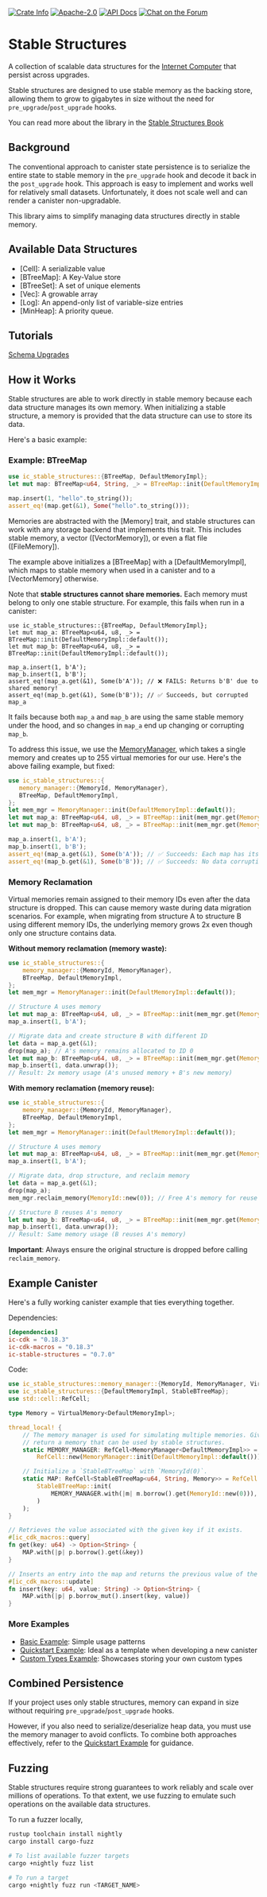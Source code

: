 <p>
  <a href="https://crates.io/crates/ic-stable-structures"><img alt="Crate Info" src="https://img.shields.io/crates/v/ic-stable-structures.svg"/></a>
  <a href="https://github.com/dfinity/stable-structures/blob/master/LICENSE"><img alt="Apache-2.0" src="https://img.shields.io/github/license/dfinity/stable-structures"/></a>
  <a href="https://docs.rs/ic-stable-structures"><img alt="API Docs" src="https://img.shields.io/badge/docs.rs-ic--stable--structures-blue"/></a>
  <a href="https://forum.dfinity.org/"><img alt="Chat on the Forum" src="https://img.shields.io/badge/help-post%20on%20forum.dfinity.org-blue"></a>
</p>

# Stable Structures

A collection of scalable data structures for the [Internet Computer](https://internetcomputer.org) that persist across upgrades.

Stable structures are designed to use stable memory as the backing store, allowing them to grow to gigabytes in size without the need for `pre_upgrade`/`post_upgrade` hooks.

You can read more about the library in the [Stable Structures Book](https://dfinity.github.io/stable-structures/)

## Background

The conventional approach to canister state persistence is to serialize the entire state to stable memory in the `pre_upgrade` hook and decode it back in the `post_upgrade` hook.
This approach is easy to implement and works well for relatively small datasets.
Unfortunately, it does not scale well and can render a canister non-upgradable.

This library aims to simplify managing data structures directly in stable memory.

## Available Data Structures

- [Cell]: A serializable value
- [BTreeMap]: A Key-Value store
- [BTreeSet]: A set of unique elements
- [Vec]: A growable array
- [Log]: An append-only list of variable-size entries
- [MinHeap]: A priority queue.

## Tutorials

[Schema Upgrades](./docs/src/schema-upgrades.md)

## How it Works

Stable structures are able to work directly in stable memory because each data structure manages
its own memory.
When initializing a stable structure, a memory is provided that the data structure can use to store its data.

Here's a basic example:

### Example: BTreeMap

```rust
use ic_stable_structures::{BTreeMap, DefaultMemoryImpl};
let mut map: BTreeMap<u64, String, _> = BTreeMap::init(DefaultMemoryImpl::default());

map.insert(1, "hello".to_string());
assert_eq!(map.get(&1), Some("hello".to_string()));
```

Memories are abstracted with the [Memory] trait, and stable structures can work with any storage
backend that implements this trait.
This includes stable memory, a vector ([VectorMemory]), or even a flat file ([FileMemory]).

The example above initializes a [BTreeMap] with a [DefaultMemoryImpl], which maps to stable memory when used in a canister and to a [VectorMemory] otherwise.

Note that **stable structures cannot share memories.**
Each memory must belong to only one stable structure.
For example, this fails when run in a canister:

```rust,ignore
use ic_stable_structures::{BTreeMap, DefaultMemoryImpl};
let mut map_a: BTreeMap<u64, u8, _> = BTreeMap::init(DefaultMemoryImpl::default());
let mut map_b: BTreeMap<u64, u8, _> = BTreeMap::init(DefaultMemoryImpl::default());

map_a.insert(1, b'A');
map_b.insert(1, b'B');
assert_eq!(map_a.get(&1), Some(b'A')); // ❌ FAILS: Returns b'B' due to shared memory!
assert_eq!(map_b.get(&1), Some(b'B')); // ✅ Succeeds, but corrupted map_a
```

It fails because both `map_a` and `map_b` are using the same stable memory under the hood, and so changes in `map_a` end up changing or corrupting `map_b`.

To address this issue, we use the [MemoryManager](memory_manager::MemoryManager), which takes a single memory and creates up to 255 virtual memories for our use.
Here's the above failing example, but fixed:

```rust
use ic_stable_structures::{
   memory_manager::{MemoryId, MemoryManager},
   BTreeMap, DefaultMemoryImpl,
};
let mem_mgr = MemoryManager::init(DefaultMemoryImpl::default());
let mut map_a: BTreeMap<u64, u8, _> = BTreeMap::init(mem_mgr.get(MemoryId::new(0)));
let mut map_b: BTreeMap<u64, u8, _> = BTreeMap::init(mem_mgr.get(MemoryId::new(1)));

map_a.insert(1, b'A');
map_b.insert(1, b'B');
assert_eq!(map_a.get(&1), Some(b'A')); // ✅ Succeeds: Each map has its own memory
assert_eq!(map_b.get(&1), Some(b'B')); // ✅ Succeeds: No data corruption
```

### Memory Reclamation

Virtual memories remain assigned to their memory IDs even after the data structure is dropped. This can cause memory waste during data migration scenarios. For example, when migrating from structure A to structure B using different memory IDs, the underlying memory grows 2x even though only one structure contains data.

**Without memory reclamation (memory waste):**
```rust
use ic_stable_structures::{
    memory_manager::{MemoryId, MemoryManager},
    BTreeMap, DefaultMemoryImpl,
};
let mem_mgr = MemoryManager::init(DefaultMemoryImpl::default());

// Structure A uses memory
let mut map_a: BTreeMap<u64, u8, _> = BTreeMap::init(mem_mgr.get(MemoryId::new(0)));
map_a.insert(1, b'A');

// Migrate data and create structure B with different ID
let data = map_a.get(&1);
drop(map_a); // A's memory remains allocated to ID 0
let mut map_b: BTreeMap<u64, u8, _> = BTreeMap::init(mem_mgr.get(MemoryId::new(1))); // Allocates NEW memory
map_b.insert(1, data.unwrap());
// Result: 2x memory usage (A's unused memory + B's new memory)
```

**With memory reclamation (memory reuse):**
```rust
use ic_stable_structures::{
    memory_manager::{MemoryId, MemoryManager},
    BTreeMap, DefaultMemoryImpl,
};
let mem_mgr = MemoryManager::init(DefaultMemoryImpl::default());

// Structure A uses memory
let mut map_a: BTreeMap<u64, u8, _> = BTreeMap::init(mem_mgr.get(MemoryId::new(0)));
map_a.insert(1, b'A');

// Migrate data, drop structure, and reclaim memory
let data = map_a.get(&1);
drop(map_a);
mem_mgr.reclaim_memory(MemoryId::new(0)); // Free A's memory for reuse

// Structure B reuses A's memory
let mut map_b: BTreeMap<u64, u8, _> = BTreeMap::init(mem_mgr.get(MemoryId::new(0))); // Reuses A's memory
map_b.insert(1, data.unwrap());
// Result: Same memory usage (B reuses A's memory)
```

**Important**: Always ensure the original structure is dropped before calling `reclaim_memory`.

## Example Canister

Here's a fully working canister example that ties everything together.

Dependencies:

```toml
[dependencies]
ic-cdk = "0.18.3"
ic-cdk-macros = "0.18.3"
ic-stable-structures = "0.7.0"
```

Code:

```rust
use ic_stable_structures::memory_manager::{MemoryId, MemoryManager, VirtualMemory};
use ic_stable_structures::{DefaultMemoryImpl, StableBTreeMap};
use std::cell::RefCell;

type Memory = VirtualMemory<DefaultMemoryImpl>;

thread_local! {
    // The memory manager is used for simulating multiple memories. Given a `MemoryId` it can
    // return a memory that can be used by stable structures.
    static MEMORY_MANAGER: RefCell<MemoryManager<DefaultMemoryImpl>> =
        RefCell::new(MemoryManager::init(DefaultMemoryImpl::default()));

    // Initialize a `StableBTreeMap` with `MemoryId(0)`.
    static MAP: RefCell<StableBTreeMap<u64, String, Memory>> = RefCell::new(
        StableBTreeMap::init(
            MEMORY_MANAGER.with(|m| m.borrow().get(MemoryId::new(0))),
        )
    );
}

// Retrieves the value associated with the given key if it exists.
#[ic_cdk_macros::query]
fn get(key: u64) -> Option<String> {
    MAP.with(|p| p.borrow().get(&key))
}

// Inserts an entry into the map and returns the previous value of the key if it exists.
#[ic_cdk_macros::update]
fn insert(key: u64, value: String) -> Option<String> {
    MAP.with(|p| p.borrow_mut().insert(key, value))
}
```

### More Examples

- [Basic Example](https://github.com/dfinity/stable-structures/tree/main/examples/src/basic_example): Simple usage patterns
- [Quickstart Example](https://github.com/dfinity/stable-structures/tree/main/examples/src/quick_start): Ideal as a template when developing a new canister
- [Custom Types Example](https://github.com/dfinity/stable-structures/tree/main/examples/src/custom_types_example): Showcases storing your own custom types

## Combined Persistence

If your project uses only stable structures, memory can expand in size without requiring `pre_upgrade`/`post_upgrade` hooks.

However, if you also need to serialize/deserialize heap data, you must use the memory manager to avoid conflicts. To combine both approaches effectively, refer to the [Quickstart Example](https://github.com/dfinity/stable-structures/tree/main/examples/src/quick_start) for guidance.

## Fuzzing

Stable structures require strong guarantees to work reliably and scale over millions of operations. To that extent, we use fuzzing to emulate such operations on the available data structures.

To run a fuzzer locally, 
```sh
rustup toolchain install nightly
cargo install cargo-fuzz

# To list available fuzzer targets
cargo +nightly fuzz list

# To run a target 
cargo +nightly fuzz run <TARGET_NAME>
```
